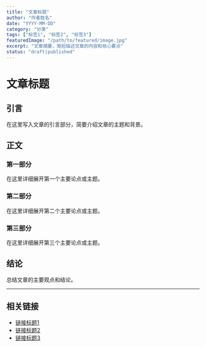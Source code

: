 ```yaml
---
title: "文章标题"
author: "作者姓名"
date: "YYYY-MM-DD"
category: "分类"
tags: ["标签1", "标签2", "标签3"]
featuredImage: "/path/to/featured/image.jpg"
excerpt: "文章摘要，简短描述文章的内容和核心要点"
status: "draft|published"
---
```


# 文章标题

## 引言

在这里写入文章的引言部分，简要介绍文章的主题和背景。

## 正文

### 第一部分

在这里详细展开第一个主要论点或主题。

### 第二部分

在这里详细展开第二个主要论点或主题。

### 第三部分

在这里详细展开第三个主要论点或主题。

## 结论

总结文章的主要观点和结论。

---

## 相关链接

- [链接标题1](URL1)
- [链接标题2](URL2)
- [链接标题3](URL3) 